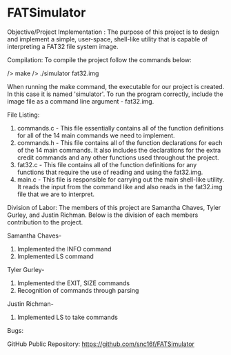 # FATSimulator
Objective/Project Implementation :
The purpose of this project is to design and implement a simple, user-space, shell-like utility that is capable of interpreting a FAT32 file system image.

Compilation:
To compile the project follow the commands below:

/> make
/> ./simulator fat32.img

When running the make command, the executable for our project is created. In this case it is named 'simulator'. To run the program correctly, include the image file as a command line argument - fat32.img.

File Listing:
1) commands.c - This file essentially contains all of the function definitions for all of the 14 main commands we need to implement.
2) commands.h - This file contains all of the function declarations for each of the 14 main commands. It also includes the declarations for the extra credit commands and any other functions used throughout the project.
3) fat32.c - This file contains all of the function definitions for any functions that require the use of reading and using the fat32.img.
4) main.c - This file is responsible for carrying out the main shell-like utility. It reads the input from the command like and also reads in the fat32.img file that we are to interpret.

Division of Labor:
The members of this project are Samantha Chaves, Tyler Gurley, and Justin Richman. Below is the division of each members contribution to the project.

Samantha Chaves-
  1. Implemented the INFO command
  2. Implemented LS command

Tyler Gurley-
  1. Implemented the EXIT, SIZE commands
  2. Recognition of commands through parsing

Justin Richman-
  1. Implemented LS to take commands


Bugs:


GitHub Public Repository:
https://github.com/snc16f/FATSimulator

